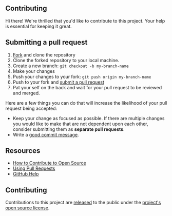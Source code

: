 ## Contributing

Hi there! We're thrilled that you'd like to contribute to this project. Your help is essential for keeping it great.

## Submitting a pull request

1. [Fork](https://github.com/ek-osnb/e25-tek2/fork) and clone the repository
2. Clone the forked repository to your local machine.
3. Create a new branch: `git checkout -b my-branch-name`
4. Make your changes
5. Push your changes to your fork: `git push origin my-branch-name`
6. Push to your fork and [submit a pull request](https://github.com/ek-osnb/e25-tek2/compare)
7. Pat your self on the back and wait for your pull request to be reviewed and merged.

Here are a few things you can do that will increase the likelihood of your pull request being accepted:

- Keep your change as focused as possible. If there are multiple changes you would like to make that are not dependent upon each other, consider submitting them as **separate pull requests**.
- Write a [good commit message](http://tbaggery.com/2008/04/19/a-note-about-git-commit-messages.html).

## Resources

- [How to Contribute to Open Source](https://opensource.guide/how-to-contribute/)
- [Using Pull Requests](https://docs.github.com/en/github/collaborating-with-issues-and-pull-requests/about-pull-requests)
- [GitHub Help](https://docs.github.com/en)

## Contributing

Contributions to this project are [released](https://docs.github.com/en/github/site-policy/github-terms-of-service#6-contributions-under-repository-license)
to the public under the [project's open source license](LICENSE).